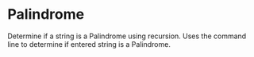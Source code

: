 # Palindrome
Determine if a string is a Palindrome using recursion.
Uses the command line to determine if entered string is a Palindrome.

